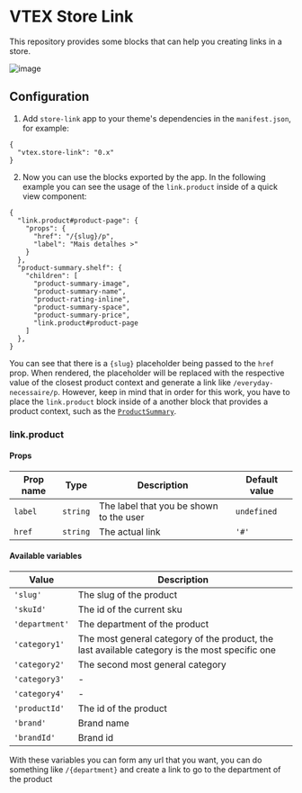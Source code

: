 # VTEX Store Link

This repository provides some blocks that can help you creating links in a store.

![image](https://user-images.githubusercontent.com/8517023/73387868-f1b36f80-42af-11ea-8e24-3045d2c819b4.png)

## Configuration

1. Add `store-link` app to your theme's dependencies in the `manifest.json`, for example:

```jsonc
{
  "vtex.store-link": "0.x"
}
```

2. Now you can use the blocks exported by the app. In the following example you can see the usage of the `link.product` inside of a quick view component:

```jsonc
{
  "link.product#product-page": {
    "props": {
      "href": "/{slug}/p",
      "label": "Mais detalhes >"
    }
  },
  "product-summary.shelf": {
    "children": [
      "product-summary-image",
      "product-summary-name",
      "product-rating-inline",
      "product-summary-space",
      "product-summary-price",
      "link.product#product-page
    ]
  },
}
```

You can see that there is a `{slug}` placeholder being passed to the `href` prop. When rendered, the placeholder will be replaced with the respective value of the closest product context and generate a link like `/everyday-necessaire/p`. However, keep in mind that in order for this work, you have to place the `link.product` block inside of a another block that provides a product context, such as the [`ProductSummary`](https://vtex.io/docs/components/product/vtex.product-summary).

### link.product

#### Props

| Prop name | Type     | Description                             | Default value |
| --------- | -------- | --------------------------------------- | ------------- |
| `label`   | `string` | The label that you be shown to the user | `undefined`   |
| `href`    | `string` | The actual link                         | `'#'`         |

#### Available variables

| Value          | Description                                                                                    |
| -------------- | ---------------------------------------------------------------------------------------------- |
| `'slug'`       | The slug of the product                                                                        |
| `'skuId'`      | The id of the current sku                                                                      |
| `'department'` | The department of the product                                                                  |
| `'category1'`  | The most general category of the product, the last available category is the most specific one |
| `'category2'`  | The second most general category                                                               |
| `'category3'`  | -                                                                                              |
| `'category4'`  | -                                                                                              |
| `'productId'`  | The id of the product                                                                          |
| `'brand'`      | Brand name                                                                                     |
| `'brandId'`    | Brand id                                                                                       |

With these variables you can form any url that you want, you can do something like `/{department}` and create a link to go to the department of the product
